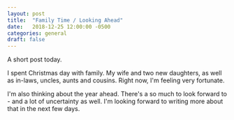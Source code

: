 ```yaml
---
layout: post
title:  "Family Time / Looking Ahead"
date:   2018-12-25 12:00:00 -0500
categories: general
draft: false
---
```


A short post today. 

I spent Christmas day with family. My wife and two new daughters, as well as in-laws, uncles, aunts and cousins. Right now, I'm feeling very fortunate.

I'm also thinking about the year ahead. There's a so much to look forward to - and a lot of uncertainty as well. I'm looking forward to writing more about that in the next few days.